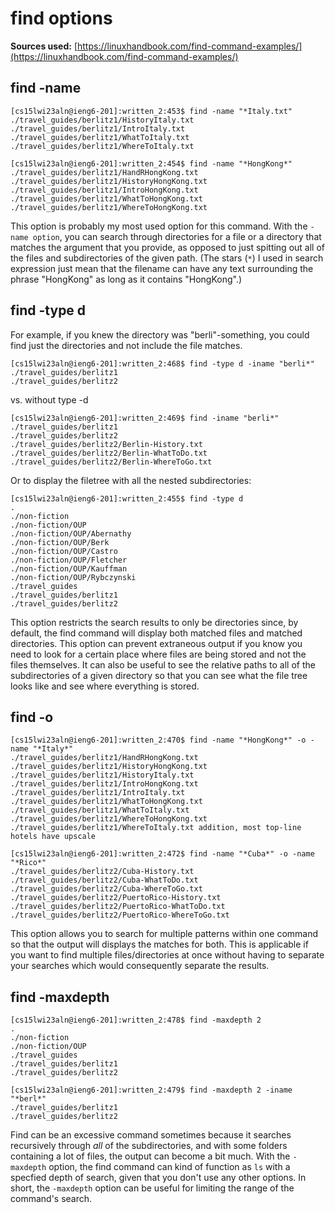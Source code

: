 # find options    
**Sources used:** [https://linuxhandbook.com/find-command-examples/](https://linuxhandbook.com/find-command-examples/)
<br>
## find -name 
```
[cs15lwi23aln@ieng6-201]:written_2:453$ find -name "*Italy.txt"
./travel_guides/berlitz1/HistoryItaly.txt
./travel_guides/berlitz1/IntroItaly.txt
./travel_guides/berlitz1/WhatToItaly.txt
./travel_guides/berlitz1/WhereToItaly.txt
```
```
[cs15lwi23aln@ieng6-201]:written_2:454$ find -name "*HongKong*"
./travel_guides/berlitz1/HandRHongKong.txt
./travel_guides/berlitz1/HistoryHongKong.txt
./travel_guides/berlitz1/IntroHongKong.txt
./travel_guides/berlitz1/WhatToHongKong.txt
./travel_guides/berlitz1/WhereToHongKong.txt
```
This option is probably my most used option for this command. With the `-name option`, you can search through directories for a file or a directory that matches the argument that you provide, as opposed to just spitting out all of the files and subdirectories of the given path. (The stars (`*`) I used in search expression just mean that the filename can have any text surrounding the phrase "HongKong" as long as it contains "HongKong".)

## find  -type d  
For example, if you knew the directory was "berli"-something, you could find just the directories and not include the file matches.
```
[cs15lwi23aln@ieng6-201]:written_2:468$ find -type d -iname "berli*"
./travel_guides/berlitz1
./travel_guides/berlitz2
```
  
vs. without type -d 
  
```
[cs15lwi23aln@ieng6-201]:written_2:469$ find -iname "berli*"
./travel_guides/berlitz1
./travel_guides/berlitz2
./travel_guides/berlitz2/Berlin-History.txt        
./travel_guides/berlitz2/Berlin-WhatToDo.txt       
./travel_guides/berlitz2/Berlin-WhereToGo.txt 
```  
Or to display the filetree with all the nested subdirectories:    
```
[cs15lwi23aln@ieng6-201]:written_2:455$ find -type d
.
./non-fiction
./non-fiction/OUP
./non-fiction/OUP/Abernathy
./non-fiction/OUP/Berk
./non-fiction/OUP/Castro
./non-fiction/OUP/Fletcher
./non-fiction/OUP/Kauffman
./non-fiction/OUP/Rybczynski
./travel_guides
./travel_guides/berlitz1
./travel_guides/berlitz2
```  
This option restricts the search results to only be directories since, by default, the find command will display both matched files and matched directories. This option can prevent extraneous output if you know you need to look for a certain place where files are being stored and not the files themselves. It can also be useful to see the relative paths to all of the subdirectories of a given directory so that you can see what the file tree looks like and see where everything is stored.
## find -o  
```
[cs15lwi23aln@ieng6-201]:written_2:470$ find -name "*HongKong*" -o -name "*Italy*"
./travel_guides/berlitz1/HandRHongKong.txt
./travel_guides/berlitz1/HistoryHongKong.txt       
./travel_guides/berlitz1/HistoryItaly.txt
./travel_guides/berlitz1/IntroHongKong.txt
./travel_guides/berlitz1/IntroItaly.txt
./travel_guides/berlitz1/WhatToHongKong.txt        
./travel_guides/berlitz1/WhatToItaly.txt
./travel_guides/berlitz1/WhereToHongKong.txt       
./travel_guides/berlitz1/WhereToItaly.txt addition, most top-line hotels have upscale
```
```
[cs15lwi23aln@ieng6-201]:written_2:472$ find -name "*Cuba*" -o -name "*Rico*"
./travel_guides/berlitz2/Cuba-History.txt
./travel_guides/berlitz2/Cuba-WhatToDo.txt
./travel_guides/berlitz2/Cuba-WhereToGo.txt        
./travel_guides/berlitz2/PuertoRico-History.txt    
./travel_guides/berlitz2/PuertoRico-WhatToDo.txt   
./travel_guides/berlitz2/PuertoRico-WhereToGo.txt 
```  
This option allows you to search for multiple patterns within one command so that the output will displays the matches for both. This is applicable if you want to find multiple files/directories at once without having to separate your searches which would consequently separate the results. 
  
## find -maxdepth
```
[cs15lwi23aln@ieng6-201]:written_2:478$ find -maxdepth 2
.
./non-fiction
./non-fiction/OUP
./travel_guides
./travel_guides/berlitz1
./travel_guides/berlitz2
``` 
```
[cs15lwi23aln@ieng6-201]:written_2:479$ find -maxdepth 2 -iname "*berl*"
./travel_guides/berlitz1
./travel_guides/berlitz2
```
Find can be an excessive command sometimes because it searches recursively through *all* of the subdirectories, and with some folders containing a lot of files, the output can become a bit much. With the `-maxdepth` option, the find command can kind of function as `ls` with a specfied depth of search, given that you don't use any other options. In short, the `-maxdepth` option can be useful for limiting the range of the command's search.
